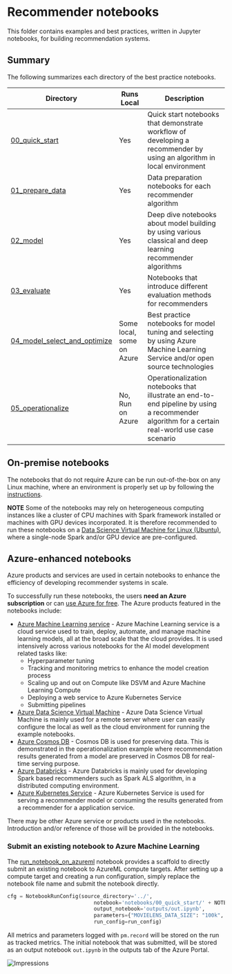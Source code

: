 # Recommender notebooks

This folder contains examples and best practices, written in Jupyter notebooks, for building recommendation systems.

## Summary

The following summarizes each directory of the best practice notebooks.

| Directory | Runs Local | Description |
| --- | --- | --- |
| [00_quick_start](./00_quick_start)| Yes | Quick start notebooks that demonstrate workflow of developing a recommender by using an algorithm in local environment|
| [01_prepare_data](./01_prepare_data) | Yes | Data preparation notebooks for each recommender algorithm|
| [02_model](./02_model) | Yes | Deep dive notebooks about model building by using various classical and deep learning recommender algorithms|
| [03_evaluate](./03_evaluate) | Yes | Notebooks that introduce different evaluation methods for recommenders|
| [04_model_select_and_optimize](04_model_select_and_optimize) | Some local, some on Azure | Best practice notebooks for model tuning and selecting by using Azure Machine Learning Service and/or open source technologies|
| [05_operationalize](05_operationalize) | No, Run on Azure | Operationalization notebooks that illustrate an end-to-end pipeline by using a recommender algorithm for a certain real-world use case scenario|

## On-premise notebooks

The notebooks that do not require Azure can be run out-of-the-box on any Linux machine, where an environment is properly
set up by following the [instructions](../SETUP.md). 

**NOTE** Some of the notebooks may rely on heterogeneous computing instances
like a cluster of CPU machines with Spark framework installed or machines with GPU devices incorporated. It is therefore recommended
to run these notebooks on a [Data Science Virtual Machine for Linux (Ubuntu)](https://azuremarketplace.microsoft.com/en-us/marketplace/apps/microsoft-dsvm.linux-data-science-vm-ubuntu), where a single-node Spark and/or GPU device are pre-configured.

## Azure-enhanced notebooks

Azure products and services are used in certain notebooks to enhance the efficiency of developing recommender systems in scale.

To successfully run these notebooks, the users **need an Azure subscription** or can [use Azure for free](https://azure.microsoft.com/en-us/free/).
The Azure products featured in the notebooks include:

* [Azure Machine Learning service](https://azure.microsoft.com/en-us/services/machine-learning-service/) - Azure Machine Learning service is a cloud service used to train, deploy, automate, and manage machine learning models, all at the broad scale that the cloud provides. It is used intensively across various notebooks for the AI model development related tasks like:
  * Hyperparameter tuning
  * Tracking and monitoring metrics to enhance the model creation process
  * Scaling up and out on Compute like DSVM and Azure Machine Learning Compute
  * Deploying a web service to Azure Kubernetes Service
  * Submitting pipelines
* [Azure Data Science Virtual Machine](https://azure.microsoft.com/en-us/services/virtual-machines/data-science-virtual-machines/) - Azure Data Science Virtual Machine is mainly used for a remote server where user
can easily configure the local as well as the cloud environment for running the example notebooks.
* [Azure Cosmos DB](https://docs.microsoft.com/en-us/azure/cosmos-db/introduction) - Cosmos DB is used for preserving data. This is demonstrated in the operationalization example where
recommendation results generated from a model are preserved in Cosmos DB for real-time serving purpose.
* [Azure Databricks](https://azure.microsoft.com/en-us/services/databricks/) - Azure Databricks is mainly used for developing Spark based recommenders such as Spark ALS algorithm, in a distributed computing
environment.
* [Azure Kubernetes Service](https://azure.microsoft.com/en-us/services/kubernetes-service/) - Azure Kubernetes Service is used for serving a recommender model or consuming the results
generated from a recommender for a application service.

There may be other Azure service or products used in the notebooks. Introduction and/or reference of
those will be provided in the notebooks.

### Submit an existing notebook to Azure Machine Learning

 The [run_notebook_on_azureml](./run_notebook_on_azureml.ipynb) notebook provides a scaffold to directly submit an existing notebook to AzureML compute targets. After setting up a compute target and creating a run configuration, simply replace the notebook file name and submit the notebook directly. 
```python
cfg = NotebookRunConfig(source_directory='../',
                            notebook='notebooks/00_quick_start/' + NOTEBOOK_NAME,
                            output_notebook='outputs/out.ipynb',
                            parameters={"MOVIELENS_DATA_SIZE": "100k", "TOP_K": 10},
                            run_config=run_config)
```
All metrics and parameters logged with `pm.record` will be stored on the run as tracked metrics. The initial notebook that was submitted, will be stored as an output notebook ```out.ipynb``` in the outputs tab of the Azure Portal.

![Impressions](https://PixelServer20190423114238.azurewebsites.net/api/impressions/Recommenders/notebooks/README.png)